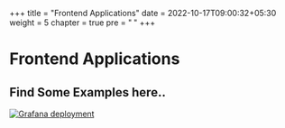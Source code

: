 +++
title = "Frontend Applications"
date = 2022-10-17T09:00:32+05:30
weight = 5
chapter = true
pre = "<b> </b>"
+++

# Frontend Applications

## Find Some Examples here..

 [![Grafana deployment](https://img.shields.io/badge/Grafana_deployment-1DA1F2?style=for-the-badge&logo=grafana&logoColor=white)](grafana)
